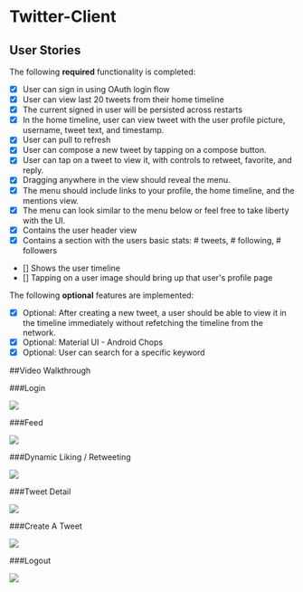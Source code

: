# Twitter-Client

## User Stories

The following **required** functionality is completed:

* [X] User can sign in using OAuth login flow
* [X] User can view last 20 tweets from their home timeline
* [X] The current signed in user will be persisted across restarts
* [X] In the home timeline, user can view tweet with the user profile picture, username, tweet text, and timestamp. 
* [X] User can pull to refresh
* [X] User can compose a new tweet by tapping on a compose button.
* [X] User can tap on a tweet to view it, with controls to retweet, favorite, and reply.
* [X] Dragging anywhere in the view should reveal the menu.
* [X] The menu should include links to your profile, the home timeline, and the mentions view.
* [X] The menu can look similar to the menu below or feel free to take liberty with the UI.
* [X] Contains the user header view
* [X] Contains a section with the users basic stats: # tweets, # following, # followers
* [] Shows the user timeline
* [] Tapping on a user image should bring up that user's profile page

The following **optional** features are implemented:

* [X] Optional: After creating a new tweet, a user should be able to view it in the timeline immediately without refetching the timeline from the network.
* [X] Optional: Material UI - Android Chops
* [X] Optional: User can search for a specific keyword

##Video Walkthrough

###Login

![](http://i.giphy.com/Zsz7EDhDRlpS0.gif)

###Feed

![](http://i.giphy.com/uhy4rRJPUx8Bi.gif)

###Dynamic Liking / Retweeting

![](http://i.giphy.com/MQ4D7q5YN0os8.gif)

###Tweet Detail

![](http://i.giphy.com/ykSHFLsNO5vOg.gif)

###Create A Tweet

![](http://i.giphy.com/jmclC7ovHGbQY.gif)

###Logout

![](http://i.giphy.com/v2fkm6Dy32jNS.gif)
